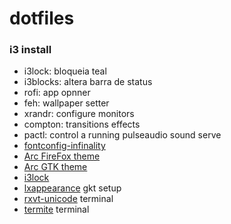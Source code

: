 # dotfiles


### i3 install
 - i3lock: bloqueia teal
 - i3blocks: altera barra de status
 - rofi: app opnner
 - feh: wallpaper setter
 - xrandr: configure monitors
 - compton: transitions effects
 - pactl: control a running pulseaudio sound serve
 - [fontconfig-infinality](http://www.webupd8.org/2013/06/better-font-rendering-in-linux-with.html)
 - [Arc FireFox theme](https://github.com/horst3180/arc-firefox-theme)
 - [Arc GTK theme](https://github.com/horst3180/Arc-theme)
 - [i3lock](https://www.reddit.com/r/unixporn/comments/3358vu/i3lock_unixpornworthy_lock_screen/)
 - [lxappearance](https://wiki.lxde.org/pt/LXAppearance) gkt setup
 - [rxvt-unicode](https://wiki.archlinux.org/index.php/rxvt-unicode#Clickable_URLs) terminal
 - [termite](https://github.com/thestinger/termite) terminal
